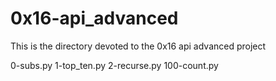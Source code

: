 # 0x16-api_advanced
This is the directory devoted to the 0x16 api advanced project

0-subs.py
1-top_ten.py
2-recurse.py
100-count.py

